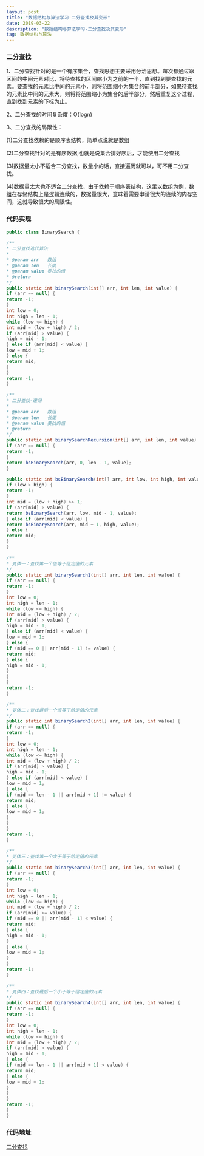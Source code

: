 ```yaml
---
layout: post
title: "数据结构与算法学习-二分查找及其变形"
date: 2019-03-22
description: "数据结构与算法学习-二分查找及其变形"
tag: 数据结构与算法
---
```


### 二分查找

1、二分查找针对的是一个有序集合，查找思想主要采用分治思想。每次都通过跟区间的中间元素对比，将待查找的区间缩小为之前的一半，直到找到要查找的元素。要查找的元素比中间的元素小，则将范围缩小为集合的前半部分，如果待查找的元素比中间的元素大，则将将范围缩小为集合的后半部分，然后重复这个过程，直到找到元素的下标为止。

2、二分查找的时间复杂度：O(logn)

3、二分查找的局限性：

(1)二分查找依赖的是顺序表结构，简单点说就是数组

(2)二分查找针对的是有序数据,也就是说集合排好序后，才能使用二分查找

(3)数据量太小不适合二分查找，数量小的话，直接遍历就可以，可不用二分查找。

(4)数据量太大也不适合二分查找，由于依赖于顺序表结构，这里以数组为例，数组在存储结构上是逻辑连续的，数据量很大，意味着需要申请很大的连续的内存空间，这就导致很大的局限性。


### 代码实现

```java
public class BinarySearch {

/**
* 二分查找迭代算法
*
* @param arr   数组
* @param len   长度
* @param value 要找的值
* @return
*/
public static int binarySearch(int[] arr, int len, int value) {
if (arr == null) {
return -1;
}
int low = 0;
int high = len - 1;
while (low <= high) {
int mid = (low + high) / 2;
if (arr[mid] > value) {
high = mid - 1;
} else if (arr[mid] < value) {
low = mid + 1;
} else {
return mid;
}
}
return -1;
}

/**
* 二分查找-递归
*
* @param arr   数组
* @param len   长度
* @param value 要找的值
* @return
*/
public static int binarySearchRecursion(int[] arr, int len, int value) {
if (arr == null) {
return -1;
}
return bsBinarySearch(arr, 0, len - 1, value);
}

public static int bsBinarySearch(int[] arr, int low, int high, int value) {
if (low > high) {
return -1;
}
int mid = (low + high) >> 1;
if (arr[mid] > value) {
return bsBinarySearch(arr, low, mid - 1, value);
} else if (arr[mid] < value) {
return bsBinarySearch(arr, mid + 1, high, value);
} else {
return mid;
}
}

/**
* 变体一：查找第一个值等于给定值的元素
*/
public static int binarySearch1(int[] arr, int len, int value) {
if (arr == null) {
return -1;
}
int low = 0;
int high = len - 1;
while (low <= high) {
int mid = (low + high) / 2;
if (arr[mid] > value) {
high = mid - 1;
} else if (arr[mid] < value) {
low = mid + 1;
} else {
if (mid == 0 || arr[mid - 1] != value) {
return mid;
} else {
high = mid - 1;
}
}
}
return -1;
}

/**
* 变体二：查找最后一个值等于给定值的元素
*/
public static int binarySearch2(int[] arr, int len, int value) {
if (arr == null) {
return -1;
}
int low = 0;
int high = len - 1;
while (low <= high) {
int mid = (low + high) / 2;
if (arr[mid] > value) {
high = mid - 1;
} else if (arr[mid] < value) {
low = mid + 1;
} else {
if (mid == len - 1 || arr[mid + 1] != value) {
return mid;
} else {
low = mid + 1;
}
}
}
return -1;
}

/**
* 变体三：查找第一个大于等于给定值的元素
*/
public static int binarySearch3(int[] arr, int len, int value) {
if (arr == null) {
return -1;
}
int low = 0;
int high = len - 1;
while (low <= high) {
int mid = (low + high) / 2;
if (arr[mid] >= value) {
if (mid == 0 || arr[mid - 1] < value) {
return mid;
} else {
high = mid - 1;
}
} else {
low = mid + 1;
}
}
return -1;
}

/**
* 变体四：查找最后一个小于等于给定值的元素
*/
public static int binarySearch4(int[] arr, int len, int value) {
if (arr == null) {
return -1;
}
int low = 0;
int high = len - 1;
while (low <= high) {
int mid = (low + high) / 2;
if (arr[mid] > value) {
high = mid - 1;
} else {
if (mid == len - 1 || arr[mid + 1] > value) {
return mid;
} else {
low = mid + 1;
}
}
}
return -1;
}
}
```

### 代码地址

[二分查找](https://github.com/RalfNick/DataStruct/tree/master/src/algorithm/search)

